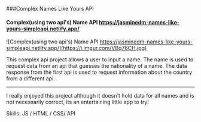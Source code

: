 ###Complex Names Like Yours API
#### Complex(using two api's) Name API https://jasminedm-names-like-yours-simpleapi.netlify.app/
![Complex(using two api's) Name API https://jasminedm-names-like-yours-simpleapi.netlify.app/](https://i.imgur.com/VBq76CH.jpg)

This complex api project allows a user to input a name. The name is used to request data from an api that guesses the nationality of a name. The data response from the first api is used to request information about the country from a different api. 
<hr>
I really enjoyed this project although it doesn't hold data for all names and is not necessarily correct, its an entertaining little app to try!

Skills:  JS / HTML / CSS/ API







